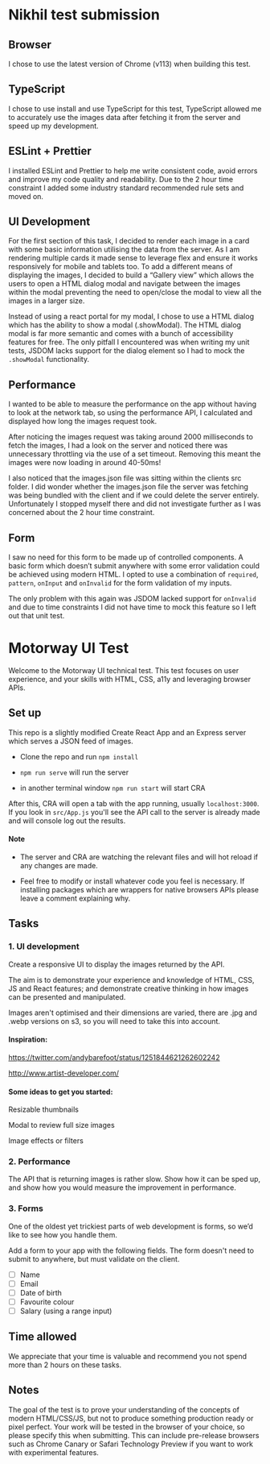 # Nikhil test submission

## Browser

I chose to use the latest version of Chrome (v113) when building this test.

## TypeScript

I chose to use install and use TypeScript for this test, TypeScript allowed me to accurately use the images data after fetching it from the server and speed up my development.

## ESLint + Prettier

I installed ESLint and Prettier to help me write consistent code, avoid errors and improve my code quality and readability. Due to the 2 hour time constraint I added some industry standard recommended rule sets and moved on.

## UI Development

For the first section of this task, I decided to render each image in a card with some basic information utilising the data from the server. As I am rendering multiple cards it made sense to leverage flex and ensure it works responsively for mobile and tablets too. To add a different means of displaying the images, I decided to build a “Gallery view” which allows the users to open a HTML dialog modal and navigate between the images within the modal preventing the need to open/close the modal to view all the images in a larger size.

Instead of using a react portal for my modal, I chose to use a HTML dialog which has the ability to show a modal (.showModal). The HTML dialog modal is far more semantic and comes with a bunch of accessibility features for free. The only pitfall I encountered was when writing my unit tests, JSDOM lacks support for the dialog element so I had to mock the `.showModal` functionality.

## Performance

I wanted to be able to measure the performance on the app without having to look at the network tab, so using the performance API, I calculated and displayed how long the images request took.

After noticing the images request was taking around 2000 milliseconds to fetch the images, I had a look on the server and noticed there was unnecessary throttling via the use of a set timeout. Removing this meant the images were now loading in around 40-50ms!

I also noticed that the images.json file was sitting within the clients src folder. I did wonder whether the images.json file the server was fetching was being bundled with the client and if we could delete the server entirely. Unfortunately I stopped myself there and did not investigate further as I was concerned about the 2 hour time constraint.

## Form

I saw no need for this form to be made up of controlled components. A basic form which doesn’t submit anywhere with some error validation could be achieved using modern HTML. I opted to use a combination of `required`, `pattern`, `onInput` and `onInvalid` for the form validation of my inputs.

The only problem with this again was JSDOM lacked support for `onInvalid` and due to time constraints I did not have time to mock this feature so I left out that unit test.

# Motorway UI Test

Welcome to the Motorway UI technical test. This test focuses on user experience, and your skills with HTML, CSS, a11y and leveraging browser APIs.

## Set up

This repo is a slightly modified Create React App and an Express server which serves a JSON feed of images.

- Clone the repo and run `npm install`

- `npm run serve` will run the server

- in another terminal window `npm run start` will start CRA

After this, CRA will open a tab with the app running, usually `localhost:3000`. If you look in `src/App.js` you'll see the API call to the server is already made and will console log out the results.

#### Note

- The server and CRA are watching the relevant files and will hot reload if any changes are made.

- Feel free to modify or install whatever code you feel is necessary. If installing packages which are wrappers for native browsers APIs please leave a comment explaining why.

## Tasks

### 1. UI development

Create a responsive UI to display the images returned by the API.

The aim is to demonstrate your experience and knowledge of HTML, CSS, JS and React features; and demonstrate creative thinking in how images can be presented and manipulated.

Images aren't optimised and their dimensions are varied, there are .jpg and .webp versions on s3, so you will need to take this into account.

#### Inspiration:

https://twitter.com/andybarefoot/status/1251844621262602242

http://www.artist-developer.com/

#### Some ideas to get you started:

Resizable thumbnails

Modal to review full size images

Image effects or filters

### 2. Performance

The API that is returning images is rather slow. Show how it can be sped up, and show how you would measure the improvement in performance.

### 3. Forms

One of the oldest yet trickiest parts of web development is forms, so we’d like to see how you handle them.

Add a form to your app with the following fields. The form doesn't need to submit to anywhere, but must validate on the client.

- [ ] Name
- [ ] Email
- [ ] Date of birth
- [ ] Favourite colour
- [ ] Salary (using a range input)

## Time allowed

We appreciate that your time is valuable and recommend you not spend more than 2 hours on these tasks.

## Notes

The goal of the test is to prove your understanding of the concepts of modern HTML/CSS/JS, but not to produce something production ready or pixel perfect.
Your work will be tested in the browser of your choice, so please specify this when submitting. This can include pre-release browsers such as Chrome Canary or Safari Technology Preview if you want to work with experimental features.
